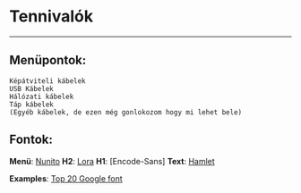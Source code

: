 # Tennivalók
<!-- blank line -->
----
<!-- blank line -->
## Menüpontok:
    Képátviteli kábelek
    USB Kábelek
    Hálózati kábelek
    Táp kábelek
    (Egyéb kábelek, de ezen még gonlokozom hogy mi lehet bele)

## Fontok:

**Menü**:     [Nunito][nunito-font]
**H2**:       [Lora]
**H1**:       [Encode-Sans]
**Text**:     [Hamlet]

**Examples**: [Top 20 Google font][google-top20font]

[nunito-font]:https://fonts.google.com/specimen/Nunito#standard-styles
[lora]:https://fonts.google.com/specimen/Lora
[encoce-sans]:https://fonts.google.com/specimen/Encode+Sans
[Hamlet]:https://fonts.google.com/specimen/Hahmlet
[google-top20font]:https://www.awwwards.com/20-best-web-fonts-from-google-web-fonts-and-font-face.html